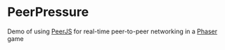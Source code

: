# PeerPressure

Demo of using [PeerJS](https://peerjs.com/) for real-time peer-to-peer networking in a [Phaser](https://phaser.io/) game